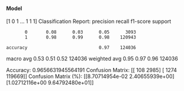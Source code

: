 #### Model
[1 0 1 ... 1 1 1]
Classification Report:
              precision    recall  f1-score   support

           0       0.08      0.03      0.05      3093
           1       0.98      0.99      0.98    120943

    accuracy                           0.97    124036
   macro avg       0.53      0.51      0.52    124036
weighted avg       0.95      0.97      0.96    124036

Accuracy: 0.9656631945564191
Confusion Matrix:
[[   108   2985]
 [  1274 119669]]
Confusion Matrix (%):
[[8.70714954e-02 2.40655939e+00]
 [1.02712116e+00 9.64792480e+01]]
